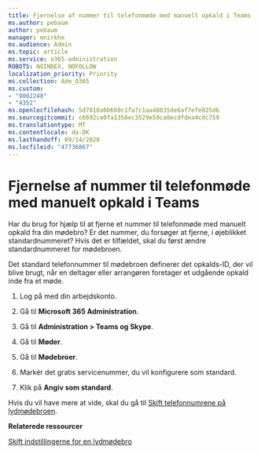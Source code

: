 ```yaml
---
title: Fjernelse af nummer til telefonmøde med manuelt opkald i Teams
ms.author: pebaum
author: pebaum
manager: mnirkhe
ms.audience: Admin
ms.topic: article
ms.service: o365-administration
ROBOTS: NOINDEX, NOFOLLOW
localization_priority: Priority
ms.collection: Adm_O365
ms.custom:
- "9002248"
- "4352"
ms.openlocfilehash: 5d7010a0b660c1fa7c1aa48835de6af7efe025db
ms.sourcegitcommit: c6692ce0fa1358ec3529e59ca0ecdfdea4cdc759
ms.translationtype: MT
ms.contentlocale: da-DK
ms.lasthandoff: 09/14/2020
ms.locfileid: "47736867"
---
```

# <a name="teams-dial-in-conferencing-number-removal"></a>Fjernelse af nummer til telefonmøde med manuelt opkald i Teams

Har du brug for hjælp til at fjerne et nummer til telefonmøde med manuelt opkald fra din mødebro? Er det nummer, du forsøger at fjerne, i øjeblikket standardnummeret? Hvis det er tilfældet, skal du først ændre standardnummeret for mødebroen.

Det standard telefonnummer til mødebroen definerer det opkalds-ID, der vil blive brugt, når en deltager eller arrangøren foretager et udgående opkald inde fra et møde.

1. Log på med din arbejdskonto.

2. Gå til **Microsoft 365 Administration**.

3. Gå til **Administration > Teams og Skype**.

4. Gå til **Møder**.

5. Gå til **Mødebroer**.

6. Markér det gratis servicenummer, du vil konfigurere som standard.

7. Klik på **Angiv som standard**.

Hvis du vil have mere at vide, skal du gå til [Skift telefonnumrene på lydmødebroen](https://docs.microsoft.com/microsoftteams/change-the-phone-numbers-on-your-audio-conferencing-bridge).

**Relaterede ressourcer**

[Skift indstillingerne for en lydmødebro](https://docs.microsoft.com/microsoftteams/change-the-settings-for-an-audio-conferencing-bridge)
